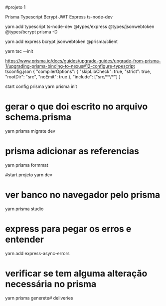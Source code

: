 #projeto 1

Prisma 
Typescript
Bcrypt
JWT
Express
ts-node-dev

yarn add typescript ts-node-dev @types/express @types/jsonwebtoken @types/bcrypt prisma -D

yarn add express bcrypt jsonwebtoken @prisma/client

yarn tsc --init

https://www.prisma.io/docs/guides/upgrade-guides/upgrade-from-prisma-1/upgrading-prisma-binding-to-nexus#12-configure-typescript
tsconfig.json
{
  "compilerOptions": {
    "skipLibCheck": true,
    "strict": true,
    "rootDir": "src",
    "noEmit": true
  },
  "include": ["src/**/*"]
}

start config prisma
yarn prisma init

# gerar o que doi escrito no arquivo schema.prisma
yarn prisma migrate dev

# prisma adicionar as referencias
yarn prisma formmat

#start projeto
yarn dev

# ver banco no navegador pelo prisma
yarn prisma studio

# express para pegar os erros e entender
yarn add express-async-errors


# verificar se tem alguma alteração necessária no prisma
yarn prisma generete# deliveries
